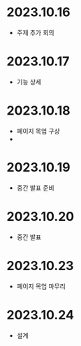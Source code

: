 # 2023.10.16
- 주제 추가 회의

# 2023.10.17
- 기능 상세

# 2023.10.18
- 페이지 목업 구상
- 
# 2023.10.19
- 중간 발표 준비

# 2023.10.20
- 중간 발표

# 2023.10.23
- 페이지 목업 마무리

# 2023.10.24
- 설계